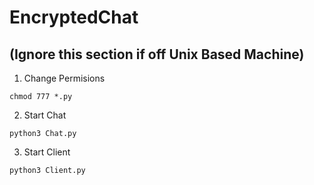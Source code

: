 # EncryptedChat

## (Ignore this section if off Unix Based Machine)
1. Change Permisions
```
chmod 777 *.py
```
2. Start Chat
```
python3 Chat.py
```
3. Start Client
```
python3 Client.py
```

